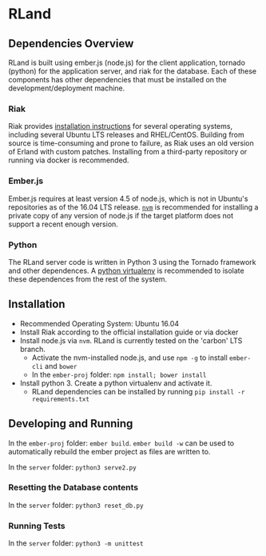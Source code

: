 # RLand

## Dependencies Overview
RLand is built using ember.js (node.js) for the client application,
tornado (python) for the application server, and riak for the database.
Each of these components has other dependencies that must be installed on
the development/deployment machine.

### Riak
Riak provides [installation instructions](http://docs.basho.com/riak/kv/2.2.3/setup/installing/)
for several operating systems, including several Ubuntu LTS releases and
RHEL/CentOS. Building from source is time-consuming and prone to failure, as
Riak uses an old version of Erland with custom patches. Installing from
a third-party repository or running via docker is recommended.

### Ember.js
Ember.js requires at least version 4.5 of node.js, which is not in
Ubuntu's repositories as of the 16.04 LTS release. [`nvm`](https://github.com/creationix/nvm/)
is recommended for installing a private copy of any version of node.js
if the target platform does not support a recent enough version.

### Python
The RLand server code is written in Python 3 using the Tornado framework
and other dependences. A [python virtualenv](https://docs.python.org/3/library/venv.html)
is recommended to isolate these dependences from the rest of the system.

## Installation
* Recommended Operating System: Ubuntu 16.04
* Install Riak according to the official installation guide or via docker
* Install node.js via `nvm`. RLand is currently tested on the 'carbon'
  LTS branch.
  * Activate the nvm-installed node.js, and use `npm -g` to install
    `ember-cli` and `bower`
  * In the `ember-proj` folder: `npm install; bower install`
* Install python 3. Create a python virtualenv and activate it.
  * RLand dependencies can be installed by running `pip install -r requirements.txt`

## Developing and Running
In the `ember-proj` folder: `ember build`. `ember build -w` can be used
to automatically rebuild the ember project as files are written to.

In the `server` folder: `python3 serve2.py`

### Resetting the Database contents
In the `server` folder: `python3 reset_db.py`

### Running Tests
In the `server` folder: `python3 -m unittest`
